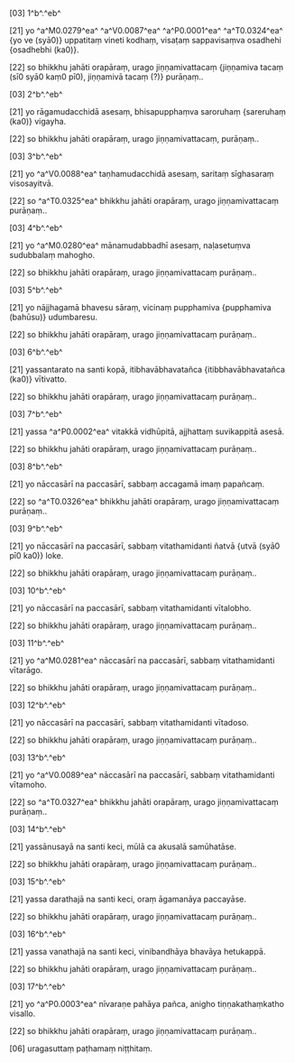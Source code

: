 [03] 1^b^.^eb^

[21] yo ^a^M0.0279^ea^ ^a^V0.0087^ea^ ^a^P0.0001^ea^ ^a^T0.0324^ea^ {yo ve (syā0)}   uppatitaṃ vineti kodhaṃ, visaṭaṃ sappavisaṃva osadhehi {osadhebhi (ka0)}.

[22] so bhikkhu jahāti orapāraṃ, urago jiṇṇamivattacaṃ {jiṇṇamiva tacaṃ (sī0 syā0 kaṃ0  pī0), jiṇṇamivā tacaṃ (?)} purāṇaṃ..

[03] 2^b^.^eb^

[21] yo rāgamudacchidā asesaṃ, bhisapupphaṃva saroruhaṃ {sareruhaṃ (ka0)} vigayha.

[22] so bhikkhu jahāti orapāraṃ, urago jiṇṇamivattacaṃ, purāṇaṃ..

[03] 3^b^.^eb^

[21] yo ^a^V0.0088^ea^ taṇhamudacchidā asesaṃ, saritaṃ sīghasaraṃ  visosayitvā.

[22] so ^a^T0.0325^ea^ bhikkhu jahāti orapāraṃ, urago jiṇṇamivattacaṃ  purāṇaṃ..

[03] 4^b^.^eb^

[21] yo ^a^M0.0280^ea^ mānamudabbadhī asesaṃ, naḷasetuṃva sudubbalaṃ mahogho.

[22] so bhikkhu jahāti orapāraṃ, urago jiṇṇamivattacaṃ  purāṇaṃ..

[03] 5^b^.^eb^

[21] yo nājjhagamā bhavesu sāraṃ, vicinaṃ pupphamiva {pupphamiva (bahūsu)}   udumbaresu.

[22] so bhikkhu jahāti orapāraṃ, urago jiṇṇamivattacaṃ  purāṇaṃ..

[03] 6^b^.^eb^

[21] yassantarato na santi kopā, itibhavābhavatañca {itibbhavābhavatañca  (ka0)} vītivatto.

[22] so bhikkhu jahāti orapāraṃ, urago jiṇṇamivattacaṃ  purāṇaṃ..

[03] 7^b^.^eb^

[21] yassa ^a^P0.0002^ea^ vitakkā vidhūpitā, ajjhattaṃ  suvikappitā asesā.

[22] so bhikkhu jahāti orapāraṃ, urago jiṇṇamivattacaṃ  purāṇaṃ..

[03] 8^b^.^eb^

[21] yo nāccasārī na paccasārī, sabbaṃ accagamā imaṃ  papañcaṃ.

[22] so ^a^T0.0326^ea^ bhikkhu jahāti orapāraṃ, urago jiṇṇamivattacaṃ  purāṇaṃ..

[03] 9^b^.^eb^

[21] yo nāccasārī na paccasārī, sabbaṃ vitathamidanti  ñatvā {utvā (syā0 pī0 ka0)} loke.

[22] so bhikkhu jahāti orapāraṃ, urago jiṇṇamivattacaṃ  purāṇaṃ..

[03] 10^b^.^eb^

[21] yo nāccasārī na paccasārī, sabbaṃ vitathamidanti  vītalobho.

[22] so bhikkhu jahāti orapāraṃ, urago jiṇṇamivattacaṃ  purāṇaṃ..

[03] 11^b^.^eb^

[21] yo ^a^M0.0281^ea^ nāccasārī na paccasārī, sabbaṃ vitathamidanti  vītarāgo.

[22] so bhikkhu jahāti orapāraṃ, urago jiṇṇamivattacaṃ  purāṇaṃ..

[03] 12^b^.^eb^

[21] yo nāccasārī na paccasārī, sabbaṃ vitathamidanti  vītadoso.

[22] so bhikkhu jahāti orapāraṃ, urago jiṇṇamivattacaṃ  purāṇaṃ..

[03] 13^b^.^eb^

[21] yo ^a^V0.0089^ea^ nāccasārī na paccasārī, sabbaṃ vitathamidanti  vītamoho.

[22] so ^a^T0.0327^ea^ bhikkhu jahāti orapāraṃ, urago jiṇṇamivattacaṃ  purāṇaṃ..

[03] 14^b^.^eb^

[21] yassānusayā na santi keci, mūlā ca akusalā  samūhatāse.

[22] so bhikkhu jahāti orapāraṃ, urago jiṇṇamivattacaṃ  purāṇaṃ..

[03] 15^b^.^eb^

[21] yassa darathajā na santi keci, oraṃ āgamanāya  paccayāse.

[22] so bhikkhu jahāti orapāraṃ, urago jiṇṇamivattacaṃ  purāṇaṃ..

[03] 16^b^.^eb^

[21] yassa vanathajā na santi keci, vinibandhāya bhavāya  hetukappā.

[22] so bhikkhu jahāti orapāraṃ, urago jiṇṇamivattacaṃ  purāṇaṃ..

[03] 17^b^.^eb^

[21] yo ^a^P0.0003^ea^ nīvaraṇe pahāya pañca, anigho  tiṇṇakathaṃkatho visallo.

[22] so bhikkhu jahāti orapāraṃ, urago jiṇṇamivattacaṃ  purāṇaṃ..

[06] uragasuttaṃ paṭhamaṃ niṭṭhitaṃ.